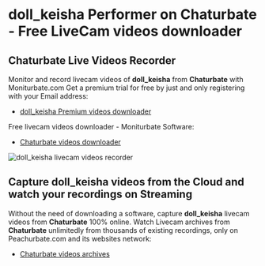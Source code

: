 # doll_keisha Performer on Chaturbate - Free LiveCam videos downloader

## Chaturbate Live Videos Recorder

Monitor and record livecam videos of **doll_keisha** from **Chaturbate** with Moniturbate.com
Get a premium trial for free by just and only registering with your Email address:
* [doll_keisha Premium videos downloader](https://moniturbate.com/request-demo-licence-key.html)

Free livecam videos downloader - Moniturbate Software:
* [Chaturbate videos downloader](https://moniturbate.com/moniturbate-download-software.html)

![doll_keisha livecam videos recorder](https://peachurnet.com/templates/moniturbate-software.png)


## Capture doll_keisha videos from the Cloud and watch your recordings on Streaming

Without the need of downloading a software, capture **doll_keisha** livecam videos from **Chaturbate** 100% online.
Watch Livecam archives from **Chaturbate** unlimitedly from thousands of existing recordings, only on Peachurbate.com and its websites network:
* [Chaturbate videos archives](https://peachurnet.com/)